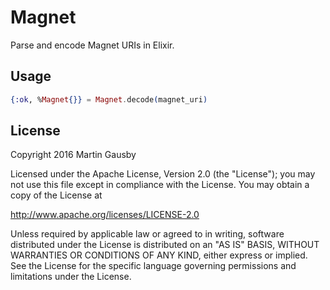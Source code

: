 Magnet
======

Parse and encode Magnet URIs in Elixir.

Usage
-----

``` elixir
{:ok, %Magnet{}} = Magnet.decode(magnet_uri)
```

License
-------

Copyright 2016 Martin Gausby

Licensed under the Apache License, Version 2.0 (the "License"); you may not use this file except in compliance with the License. You may obtain a copy of the License at

http://www.apache.org/licenses/LICENSE-2.0

Unless required by applicable law or agreed to in writing, software distributed under the License is distributed on an "AS IS" BASIS, WITHOUT WARRANTIES OR CONDITIONS OF ANY KIND, either express or implied. See the License for the specific language governing permissions and limitations under the License.
